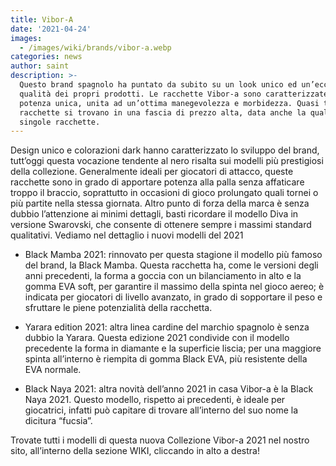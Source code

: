 ```yaml
---
title: Vibor-A
date: '2021-04-24'
images: 
  - /images/wiki/brands/vibor-a.webp
categories: news
author: saint
description: >-
  Questo brand spagnolo ha puntato da subito su un look unico ed un’eccellente
  qualità dei propri prodotti. Le racchette Vibor-a sono caratterizzate da una
  potenza unica, unita ad un’ottima manegevolezza e morbidezza. Quasi tutte le
  racchette si trovano in una fascia di prezzo alta, data anche la qualità delle
  singole racchette. 
---
```

Design unico e colorazioni dark hanno caratterizzato lo sviluppo del brand, tutt’oggi questa vocazione tendente al nero risalta sui modelli più prestigiosi della collezione. Generalmente ideali per giocatori di attacco, queste racchette sono in grado di apportare potenza alla palla senza affaticare troppo il braccio, soprattutto in occasioni di gioco prolungato quali tornei o più partite nella stessa giornata. Altro punto di forza della marca è senza dubbio l’attenzione ai minimi dettagli, basti ricordare il modello Diva in versione Swarovski, che consente di ottenere sempre i massimi standard qualitativi. Vediamo nel dettaglio i nuovi modelli del 2021

- Black Mamba 2021: rinnovato per questa stagione il modello più famoso del brand, la Black Mamba. Questa racchetta ha, come le versioni degli anni precedenti, la forma a goccia con un bilanciamento in alto e la gomma EVA soft, per garantire il massimo della spinta nel gioco aereo; è indicata per giocatori di livello avanzato, in grado di sopportare il peso e sfruttare le piene potenzialità della racchetta.

- Yarara edition 2021: altra linea cardine del marchio spagnolo è senza dubbio la Yarara. Questa edizione 2021 condivide con il modello precedente la forma in diamante e la superficie liscia; per una maggiore spinta all’interno è riempita di gomma Black EVA, più resistente della EVA normale. 

- Black Naya 2021: altra novità dell’anno 2021 in casa Vibor-a è la Black Naya 2021. Questo modello, rispetto ai precedenti, è ideale per giocatrici, infatti può capitare di trovare all’interno del suo nome la dicitura “fucsia”. 

Trovate tutti i modelli di questa nuova Collezione Vibor-a 2021 nel nostro sito, all’interno della sezione WIKI, cliccando in alto a destra!
